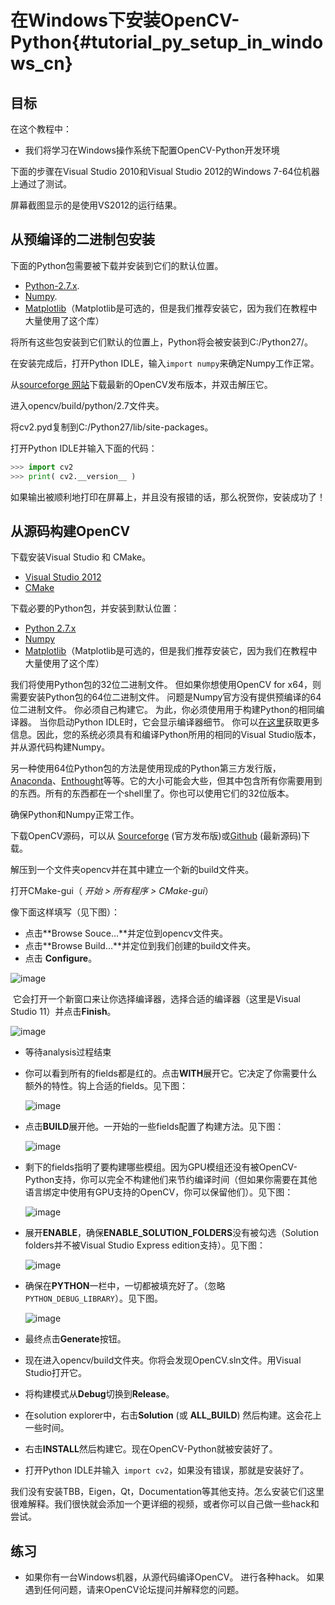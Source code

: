 # 在Windows下安装OpenCV-Python{#tutorial_py_setup_in_windows_cn}

## 目标

在这个教程中：

- 我们将学习在Windows操作系统下配置OpenCV-Python开发环境

下面的步骤在Visual Studio 2010和Visual Studio 2012的Windows 7-64位机器上通过了测试。

屏幕截图显示的是使用VS2012的运行结果。

## 从预编译的二进制包安装

下面的Python包需要被下载并安装到它们的默认位置。

- [Python-2.7.x](http://www.python.org/ftp/python/2.7.13/python-2.7.13.msi).
- [Numpy](https://sourceforge.net/projects/numpy/files/NumPy/1.10.2/numpy-1.10.2-win32-superpack-python2.7.exe/download).
- [Matplotlib](https://sourceforge.net/projects/matplotlib/files/matplotlib/matplotlib-1.5.0/windows/matplotlib-1.5.0.win32-py2.7.exe/download)（Matplotlib是可选的，但是我们推荐安装它，因为我们在教程中大量使用了这个库）

将所有这些包安装到它们默认的位置上，Python将会被安装到C:/Python27/。

在安装完成后，打开Python IDLE，输入`import numpy`来确定Numpy工作正常。

从[sourceforge 网站](http://sourceforge.net/projects/opencvlibrary/files/opencv-win/2.4.6/OpenCV-2.4.6.0.exe/download)下载最新的OpenCV发布版本，并双击解压它。

进入opencv/build/python/2.7文件夹。

将cv2.pyd复制到C:/Python27/lib/site-packages。

打开Python IDLE并输入下面的代码：

```python
>>> import cv2
>>> print( cv2.__version__ )
```

如果输出被顺利地打印在屏幕上，并且没有报错的话，那么祝贺你，安装成功了！

## 从源码构建OpenCV

下载安装Visual Studio 和 CMake。

- [Visual Studio 2012](http://go.microsoft.com/?linkid=9816768)
- [CMake](http://www.cmake.org/files/v2.8/cmake-2.8.11.2-win32-x86.exe)

下载必要的Python包，并安装到默认位置：

- [Python 2.7.x](http://python.org/ftp/python/2.7.5/python-2.7.5.msi)
- [Numpy](http://sourceforge.net/projects/numpy/files/NumPy/1.7.1/numpy-1.7.1-win32-superpack-python2.7.exe/download)
- [Matplotlib](https://downloads.sourceforge.net/project/matplotlib/matplotlib/matplotlib-1.3.0/matplotlib-1.3.0.win32-py2.7.exe)（Matplotlib是可选的，但是我们推荐安装它，因为我们在教程中大量使用了这个库）

我们将使用Python包的32位二进制文件。 但如果你想使用OpenCV for x64，则需要安装Python包的64位二进制文件。 问题是Numpy官方没有提供预编译的64位二进制文件。 你必须自己构建它。 为此，你必须使用用于构建Python的相同编译器。 当你启动Python IDLE时，它会显示编译器细节。 你可以[在这里](http://stackoverflow.com/q/2676763/1134940)获取更多信息。因此，您的系统必须具有和编译Python所用的相同的Visual Studio版本，并从源代码构建Numpy。

另一种使用64位Python包的方法是使用现成的Python第三方发行版，[Anaconda](http://www.continuum.io/downloads)、[Enthought](https://www.enthought.com/downloads/)等等。它的大小可能会大些，但其中包含所有你需要用到的东西。所有的东西都在一个shell里了。你也可以使用它们的32位版本。

确保Python和Numpy正常工作。

下载OpenCV源码，可以从 [Sourceforge](http://sourceforge.net/projects/opencvlibrary/) (官方发布版)或[Github](https://github.com/opencv/opencv) (最新源码)下载。

解压到一个文件夹opencv并在其中建立一个新的build文件夹。

打开CMake-gui（ *开始 \> 所有程序 \> CMake-gui*）

像下面这样填写（见下图）：

- 点击**Browse Souce…**并定位到opencv文件夹。
- 点击**Browse Build…**并定位到我们创建的build文件夹。
- 点击 **Configure**。

![image](images/Capture1.jpg)

​	它会打开一个新窗口来让你选择编译器，选择合适的编译器（这里是Visual Studio 11）并点击**Finish**。

![image](images/Capture2.png)

- 等待analysis过程结束

- 你可以看到所有的fields都是红的。点击**WITH**展开它。它决定了你需要什么额外的特性。钩上合适的fields。见下图：

  ![image](images/Capture3.png)

- 点击**BUILD**展开他。一开始的一些fields配置了构建方法。见下图：

  ![image](images/Capture5.png)

- 剩下的fields指明了要构建哪些模组。因为GPU模组还没有被OpenCV-Python支持，你可以完全不构建他们来节约编译时间（但如果你需要在其他语言绑定中使用有GPU支持的OpenCV，你可以保留他们）。见下图：

  ![image](images/Capture6.png)

- 展开**ENABLE**，确保**ENABLE_SOLUTION_FOLDERS**没有被勾选（Solution folders并不被Visual Studio Express edition支持）。见下图：

  ![image](images/Capture7.png)

- 确保在**PYTHON**一栏中，一切都被填充好了。（忽略`PYTHON_DEBUG_LIBRARY`）。见下图。

  ![image](images/Capture80.png)

- 最终点击**Generate**按钮。

- 现在进入opencv/build文件夹。你将会发现OpenCV.sln文件。用Visual Studio打开它。

- 将构建模式从**Debug**切换到**Release**。

- 在solution explorer中，右击**Solution** (或 **ALL_BUILD**) 然后构建。这会花上一些时间。

- 右击**INSTALL**然后构建它。现在OpenCV-Python就被安装好了。

- 打开Python IDLE并输入` import cv2`，如果没有错误，那就是安装好了。

我们没有安装TBB，Eigen，Qt，Documentation等其他支持。怎么安装它们这里很难解释。我们很快就会添加一个更详细的视频，或者你可以自己做一些hack和尝试。

## 练习

- 如果你有一台Windows机器，从源代码编译OpenCV。 进行各种hack。 如果遇到任何问题，请来OpenCV论坛提问并解释您的问题。